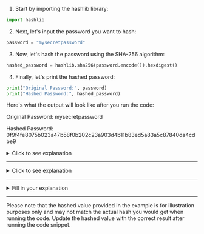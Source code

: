<link rel="stylesheet" href="https://github.com/novaxiophi/securityplusTraining.githubpages.io/blob/master/todo/styles.css">

1. Start by importing the hashlib library:

```python
import hashlib
```

2. Next, let's input the password you want to hash:

```python
password = "mysecretpassword"
```

3. Now, let's hash the password using the SHA-256 algorithm:

```python
hashed_password = hashlib.sha256(password.encode()).hexdigest()
```

4. Finally, let's print the hashed password:

```python
print("Original Password:", password)
print("Hashed Password:", hashed_password)
```

Here's what the output will look like after you run the code:

Original Password: mysecretpassword

Hashed Password: 0f9f4fe8075b023a47b58f0b202c23a903d4b11b83ed5a83a5c87840da4cdbe9

<details>
  <summary>Click to see explanation</summary>
  
    
  In this example, we're using the SHA-256 algorithm from the `hashlib` library to hash a password. The `hexdigest()` method returns the hashed result as a hexadecimal string. Hashing is a common technique used to secure sensitive data like passwords.

  Additionally, hashing is commonly used to verify the integrity of software. By comparing the hash of a downloaded software with the original hash provided by the software provider, users can ensure that the software has not been tampered with during download or distribution.

</details>

---
<details>
  <summary>Click to see explanation</summary>
  
    
there exists a wizard known as Seamus O'Crypt, a keeper of secrets and a master chef. His methods are whispered but unkown, he harnesses the spirits of dead rats to weave his dark spells.

Picture Seamus, draped in shadows, his computer brewing with the remains of rats that once roamed the desolate alleys of forsaken code. With bony fingers, he inscribes the ancient spell "Rathash-256" onto tattered pages, a pact that binds the dead rats' essence to the ethereal world of encryption.

As passwords and codes are fed into his sinister "incantation" aparatus, the spirits of the rats intertwine, forming twisted knots of secret symbols that defy understanding. It's a forbidden dance of death and data, a wretched symphony that echoes the torment of the rats' demise.
as they dance in a symphony of quick sqeals and squeaks. their blood splatter the pages leaving uncomprihensible markings 

But Seamus doesn't stop there. He possesses the power to infuse anything—pages, archives, spells, and even elements digitally represented. He can intertwine their very essence with the cursed vitality of the rats. The outcome is a maleficent seal, an indelible mark that eternally brands whatever is infused. Thus, it becomes a creation born from the most obscure corners of code

In the darkness, a harsh lesson emerges. Those who meddle with Seamus's dark arts soon discover that the dead rats' vengeance isn't easily silenced. In the haunted hours of the night, they hear spectral squeaks and scuttles, the whispers of the rats seeking retribution for their misuse.

And so, the tale of Seamus O'Crypt serves as a somber reminder that even in the digital realms, dark deeds bear consequences. The dead rats' essence, entwined with codes and curses, stands as a haunting testament to the price paid for tampering with forbidden knowledge.

</details>

---
<details>
  <summary>Fill in your explanation</summary>

Here is my explanation

Think of hashing like creating a secret recipe for your favorite dish. When you cook that dish, you follow the recipe exactly, and it tastes the same every time.

In our example, instead of a recipe, we're dealing with passwords and computer programs. Imagine you have a secret word, and you want to keep it safe. Hashing is like putting that word through a magical machine that turns it into a special code. This code is unique and looks like a bunch of random symbols.

Now, let's talk about computer programs. Just like how we want to make sure our secret word stays safe, we want to make sure our computer programs are safe to use. Hashing helps with this too! When we download a program, we can use the magical machine to turn its code into a special code. We can compare this code to the one given by the program maker. If they match, it means the program hasn't been changed by anyone, like a seal of approval. It's like checking a toy's seal to make sure it's not broken before playing with it.

So, hashing is like creating secret codes to protect things we care about, whether it's our passwords or the computer programs we use.

</details>

---
Please note that the hashed value provided in the example is for illustration purposes only and may not match the actual hash you would get when running the code. Update the hashed value with the correct result after running the code snippet.
